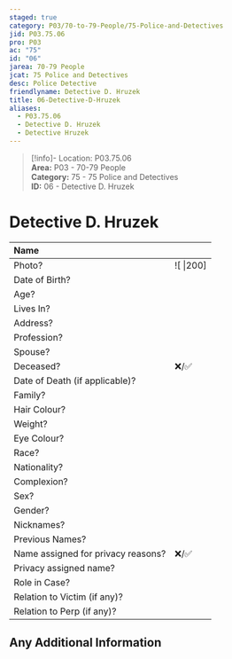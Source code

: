 ```yaml
---  
staged: true  
category: P03/70-to-79-People/75-Police-and-Detectives  
jid: P03.75.06  
pro: P03  
ac: "75"  
id: "06"  
jarea: 70-79 People  
jcat: 75 Police and Detectives  
desc: Police Detective  
friendlyname: Detective D. Hruzek  
title: 06-Detective-D-Hruzek  
aliases:  
  - P03.75.06  
  - Detective D. Hruzek  
  - Detective Hruzek  
---  
```

>[!info]- Location: P03.75.06  
>**Area:** P03 - 70-79 People  
>**Category:** 75 - 75 Police and Detectives  
>**ID:** 06 - Detective D. Hruzek  
  
# Detective D. Hruzek  
  
| Name                               |            |  
|:---------------------------------- |:---------- |  
| Photo?                             | ![  \|200] |  
| Date of Birth?                     |            |  
| Age?                               |            |  
| Lives In?                          |            |  
| Address?                           |            |  
| Profession?                        |            |  
| Spouse?                            |            |  
| Deceased?                          | ❌/✅      |  
| Date of Death (if applicable)?     |            |  
| Family?                            |            |  
| Hair Colour?                       |            |  
| Weight?                            |            |  
| Eye Colour?                        |            |  
| Race?                              |            |  
| Nationality?                       |            |  
| Complexion?                        |            |  
| Sex?                               |            |  
| Gender?                                   |            |  
| Nicknames?                         |            |  
| Previous Names?                    |            |  
| Name assigned for privacy reasons? | ❌/✅      |  
| Privacy assigned name?             |            |  
| Role in Case?                      |            |  
| Relation to Victim (if any)?       |            |  
| Relation to Perp (if any)?         |            |  
  
## Any Additional Information